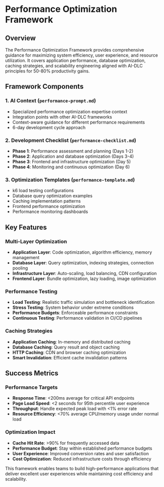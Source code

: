 # Performance Optimization Framework

## Overview
The Performance Optimization Framework provides comprehensive guidance for maximizing system efficiency, user experience, and resource utilization. It covers application performance, database optimization, caching strategies, and scalability engineering aligned with AI-DLC principles for 50-80% productivity gains.

## Framework Components

### 1. AI Context (`performance-prompt.md`)
- Specialized performance optimization expertise context
- Integration points with other AI-DLC frameworks
- Context-aware guidance for different performance requirements
- 6-day development cycle approach

### 2. Development Checklist (`performance-checklist.md`)
- **Phase 1**: Performance assessment and planning (Days 1-2)
- **Phase 2**: Application and database optimization (Days 3-4)
- **Phase 3**: Frontend and infrastructure optimization (Day 5)
- **Phase 4**: Monitoring and continuous optimization (Day 6)

### 3. Optimization Templates (`performance-template.md`)
- k6 load testing configurations
- Database query optimization examples
- Caching implementation patterns
- Frontend performance optimization
- Performance monitoring dashboards

## Key Features

### Multi-Layer Optimization
- **Application Layer**: Code optimization, algorithm efficiency, memory management
- **Database Layer**: Query optimization, indexing strategies, connection pooling
- **Infrastructure Layer**: Auto-scaling, load balancing, CDN configuration
- **Frontend Layer**: Bundle optimization, lazy loading, image optimization

### Performance Testing
- **Load Testing**: Realistic traffic simulation and bottleneck identification
- **Stress Testing**: System behavior under extreme conditions
- **Performance Budgets**: Enforceable performance constraints
- **Continuous Testing**: Performance validation in CI/CD pipelines

### Caching Strategies
- **Application Caching**: In-memory and distributed caching
- **Database Caching**: Query result and object caching
- **HTTP Caching**: CDN and browser caching optimization
- **Smart Invalidation**: Efficient cache invalidation patterns

## Success Metrics

### Performance Targets
- **Response Time**: <200ms average for critical API endpoints
- **Page Load Speed**: <2 seconds for 95th percentile user experience
- **Throughput**: Handle expected peak load with <1% error rate
- **Resource Efficiency**: <70% average CPU/memory usage under normal load

### Optimization Impact
- **Cache Hit Rate**: >90% for frequently accessed data
- **Performance Budget**: Stay within established performance budgets
- **User Experience**: Improved conversion rates and user satisfaction
- **Cost Optimization**: Reduced infrastructure costs through efficiency

This framework enables teams to build high-performance applications that deliver excellent user experiences while maintaining cost efficiency and scalability.
